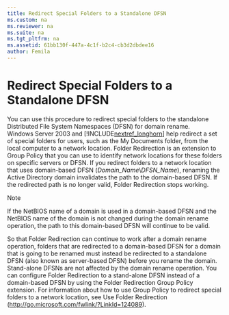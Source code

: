 ```yaml
---
title: Redirect Special Folders to a Standalone DFSN
ms.custom: na
ms.reviewer: na
ms.suite: na
ms.tgt_pltfrm: na
ms.assetid: 61bb130f-447a-4c1f-b2c4-cb3d2dbdee16
author: Femila
---
```

# Redirect Special Folders to a Standalone DFSN
  You can use this procedure to redirect special folders to the standalone Distributed File System Namespaces \(DFSN\) for domain rename. Windows Server 2003 and [!INCLUDE[nextref_longhorn](../Token/nextref_longhorn_md.md)] help redirect a set of special folders for users, such as the My Documents folder, from the local computer to a network location. Folder Redirection is an extension to Group Policy that you can use to identify network locations for these folders on specific servers or DFSN. If you redirect folders to a network location that uses domain\-based DFSN \(*Domain\_Name*\\*DFSN\_Name*\), renaming the Active Directory domain invalidates the path to the domain\-based DFSN. If the redirected path is no longer valid, Folder Redirection stops working.  
  
> [!NOTE]  
>  If the NetBIOS name of a domain is used in a domain\-based DFSN and the NetBIOS name of the domain is not changed during the domain rename operation, the path to this domain\-based DFSN will continue to be valid.  
  
 So that Folder Redirection can continue to work after a domain rename operation, folders that are redirected to a domain\-based DFSN for a domain that is going to be renamed must instead be redirected to a standalone DFSN \(also known as server\-based DFSN\) before you rename the domain. Stand\-alone DFSNs are not affected by the domain rename operation. You can configure Folder Redirection to a stand\-alone DFSN instead of a domain\-based DFSN by using the Folder Redirection Group Policy extension. For information about how to use Group Policy to redirect special folders to a network location, see Use Folder Redirection \([http:\/\/go.microsoft.com\/fwlink\/?LinkId\=124089](http://go.microsoft.com/fwlink/?LinkId=124089)\).  
  
  